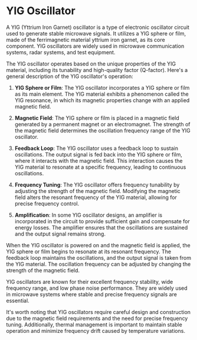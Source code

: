 
# YIG Oscillator

A YIG (Yttrium Iron Garnet) oscillator is a type of electronic oscillator circuit used to generate stable microwave signals. It utilizes a YIG sphere or film, made of the ferrimagnetic material yttrium iron garnet, as its core component. YIG oscillators are widely used in microwave communication systems, radar systems, and test equipment.

The YIG oscillator operates based on the unique properties of the YIG material, including its tunability and high-quality factor (Q-factor). Here's a general description of the YIG oscillator's operation:

1. **YIG Sphere or Film**: The YIG oscillator incorporates a YIG sphere or film as its main element. The YIG material exhibits a phenomenon called the YIG resonance, in which its magnetic properties change with an applied magnetic field.

2. **Magnetic Field**: The YIG sphere or film is placed in a magnetic field generated by a permanent magnet or an electromagnet. The strength of the magnetic field determines the oscillation frequency range of the YIG oscillator.

3. **Feedback Loop**: The YIG oscillator uses a feedback loop to sustain oscillations. The output signal is fed back into the YIG sphere or film, where it interacts with the magnetic field. This interaction causes the YIG material to resonate at a specific frequency, leading to continuous oscillations.

4. **Frequency Tuning**: The YIG oscillator offers frequency tunability by adjusting the strength of the magnetic field. Modifying the magnetic field alters the resonant frequency of the YIG material, allowing for precise frequency control.

5. **Amplification**: In some YIG oscillator designs, an amplifier is incorporated in the circuit to provide sufficient gain and compensate for energy losses. The amplifier ensures that the oscillations are sustained and the output signal remains strong.

When the YIG oscillator is powered on and the magnetic field is applied, the YIG sphere or film begins to resonate at its resonant frequency. The feedback loop maintains the oscillations, and the output signal is taken from the YIG material. The oscillation frequency can be adjusted by changing the strength of the magnetic field.

YIG oscillators are known for their excellent frequency stability, wide frequency range, and low phase noise performance. They are widely used in microwave systems where stable and precise frequency signals are essential.

It's worth noting that YIG oscillators require careful design and construction due to the magnetic field requirements and the need for precise frequency tuning. Additionally, thermal management is important to maintain stable operation and minimize frequency drift caused by temperature variations.
